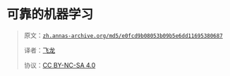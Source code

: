 # 可靠的机器学习

> 原文：[`zh.annas-archive.org/md5/e0fcd9b08053b09b5e6dd11695380687`](https://zh.annas-archive.org/md5/e0fcd9b08053b09b5e6dd11695380687)
> 
> 译者：[飞龙](https://github.com/wizardforcel)
> 
> 协议：[CC BY-NC-SA 4.0](http://creativecommons.org/licenses/by-nc-sa/4.0/)